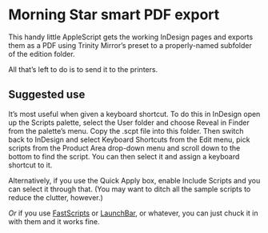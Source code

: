 # Morning Star smart PDF export

This handy little AppleScript gets the working InDesign pages and exports them as a PDF using Trinity Mirror’s preset to a properly-named subfolder of the edition folder.

All that’s left to do is to send it to the printers.

## Suggested use

It’s most useful when given a keyboard shortcut. To do this in InDesign open up the Scripts palette, select the User folder and choose Reveal in Finder from the palette’s menu. Copy the .scpt file into this folder. Then switch back to InDesign and select Keyboard Shortcuts from the Edit menu, pick scripts from the Product Area drop-down menu and scroll down to the bottom to find the script. You can then select it and assign a keyboard shortcut to it.

Alternatively, if you use the Quick Apply box, enable Include Scripts and you can select it through that. (You may want to ditch all the sample scripts to reduce the clutter, however.)

*Or* if you use [FastScripts][fc] or [LaunchBar][lb], or whatever, you can just chuck it in with them and it works fine.

[fc]: http://www.red-sweater.com/fastscripts/
[lb]: http://www.obdev.at/products/launchbar/index.html